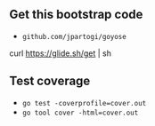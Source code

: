 ## Get this bootstrap code

- `github.com/jpartogi/goyose`

curl https://glide.sh/get | sh


## Test coverage

- `go test -coverprofile=cover.out`
- `go tool cover -html=cover.out`
